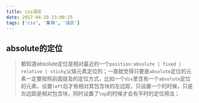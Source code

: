```yaml
---
title: css误区
date: 2017-04-20 23:00:25
tags: ['css', '集锦', '误区']
---
```


## absolute的定位

> 都知道absolute定位是相对最近的一个`position:absolute | fixed | relative | sticky`父级元素定位的；一直就觉得只要是`absolute`定位的元素一定要按照前面提及的定位方式，比如一个`div`里含有一个`absolute`定位的元素，设置`left`后才有相对其包含块的左边距，只设置一个的时候，只是左边距是相对包含块，同时设置了`top`的时候才会有平时的定位用法；
